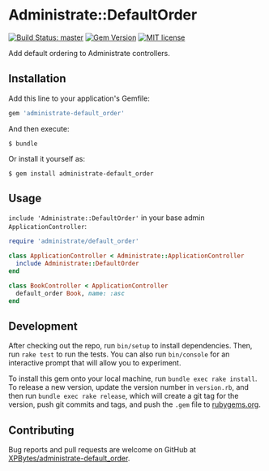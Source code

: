 # Administrate::DefaultOrder

[![Build Status: master](https://travis-ci.com/XPBytes/administrate-default_order.svg)](https://travis-ci.com/XPBytes/administrate-default_order)
[![Gem Version](https://badge.fury.io/rb/administrate-default_order.svg)](https://badge.fury.io/rb/administrate-default_order)
[![MIT license](http://img.shields.io/badge/license-MIT-brightgreen.svg)](http://opensource.org/licenses/MIT)

Add default ordering to Administrate controllers.

## Installation

Add this line to your application's Gemfile:

```ruby
gem 'administrate-default_order'
```

And then execute:

    $ bundle

Or install it yourself as:

    $ gem install administrate-default_order

## Usage

`include 'Administrate::DefaultOrder'` in your base admin `ApplicationController`:

```ruby
require 'administrate/default_order'

class ApplicationController < Administrate::ApplicationController
  include Administrate::DefaultOrder
end

class BookController < ApplicationController
  default_order Book, name: :asc
end
```

## Development

After checking out the repo, run `bin/setup` to install dependencies. Then, run `rake test` to run the tests. You can
also run `bin/console` for an interactive prompt that will allow you to experiment.

To install this gem onto your local machine, run `bundle exec rake install`. To release a new version, update the
version number in `version.rb`, and then run `bundle exec rake release`, which will create a git tag for the version,
push git commits and tags, and push the `.gem` file to [rubygems.org](https://rubygems.org).

## Contributing

Bug reports and pull requests are welcome on GitHub at [XPBytes/administrate-default_order](https://github.com/XPBytes/administrate-default_order).
